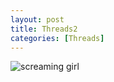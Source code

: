 ```yaml
---
layout: post
title: Threads2
categories: [Threads]
---
```


   ![screaming girl](/images/reverie.png)
    